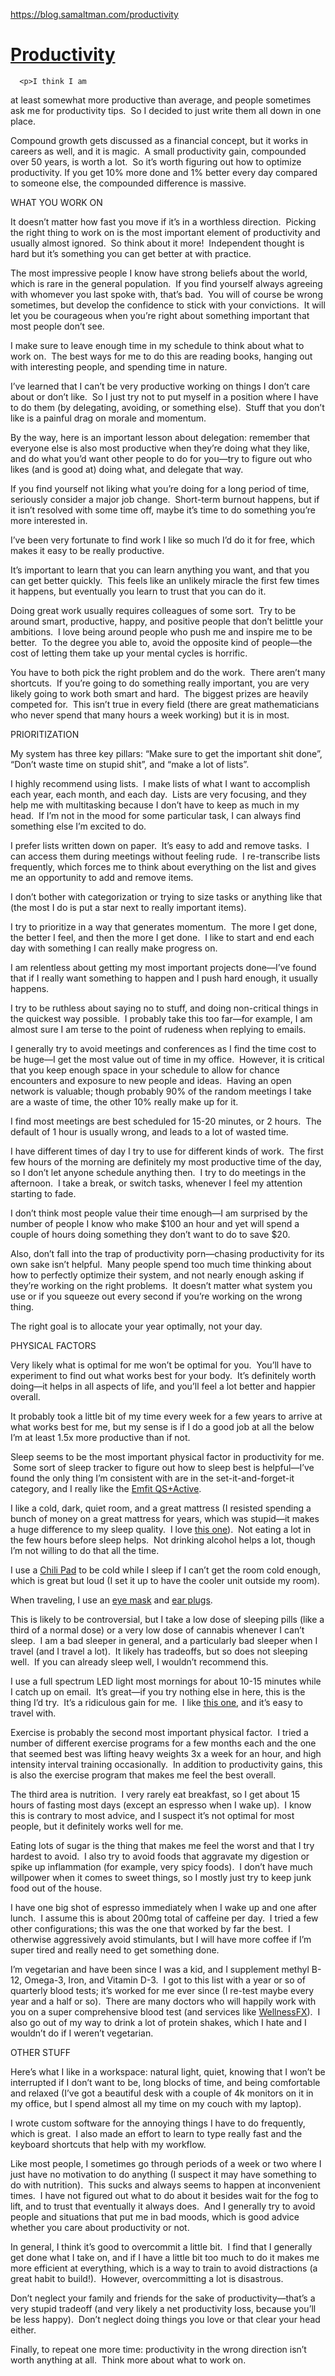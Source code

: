 <a href="https://blog.samaltman.com/productivity">https://blog.samaltman.com/productivity</a><div id="articleHeader"><h1><a href="https://blog.samaltman.com/productivity" target="_blank">Productivity</a></h1></div>

  
    
      <p>I think I am
at least somewhat more productive than average, and people sometimes ask me for
productivity tips.  So I decided to just write them all down in one place.</p>

<p>Compound
growth gets discussed as a financial concept, but it works in careers as well,
and it is magic.  A small productivity
gain, compounded over 50 years, is worth a lot. 
So it’s worth figuring out how to optimize productivity. If you get 10%
more done and 1% better every day compared to someone else, the compounded
difference is massive. </p>

<p>WHAT YOU WORK
ON</p>

<p>It doesn’t
matter how fast you move if it’s in a worthless direction.  Picking the right thing to work on is the
most important element of productivity and usually almost ignored.  So think about it more!  Independent thought is hard but it’s
something you can get better at with practice.</p>

<p>The most
impressive people I know have strong beliefs about the world, which is rare in
the general population.  If you find yourself always agreeing with whomever
you last spoke with, that’s bad.  You
will of course be wrong sometimes, but develop the confidence to stick with
your convictions.  It will let you be
courageous when you’re right about something important that most people don’t
see.</p>

<p>I make sure to
leave enough time in my schedule to think about what to work on.  The best
ways for me to do this are reading books, hanging out with interesting people,
and spending time in nature.</p>

<p>I’ve learned
that I can’t be very productive working on things I don’t care about or don’t
like.  So I just try not to put myself in a position where I have to do
them (by delegating, avoiding, or something else).  Stuff that you don’t
like is a painful drag on morale and momentum.</p>

<p>By the way,
here is an important lesson about delegation: remember that everyone else is also
most productive when they’re doing what they like, and do what you’d want other
people to do for you—try to figure out who likes (and is good at) doing what,
and delegate that way.  </p>

<p>If you find
yourself not liking what you’re doing for a long period of time, seriously
consider a major job change.  Short-term burnout happens, but if it isn’t
resolved with some time off, maybe it’s time to do something you’re more
interested in. </p>

<p>I’ve been very
fortunate to find work I like so much I’d do it for free, which makes it easy
to be really productive.</p>

<p>It’s important
to learn that you can learn anything you want, and that you can get better
quickly.  This feels like an unlikely miracle the first few times it
happens, but eventually you learn to trust that you can do it.</p>

<p>Doing great
work usually requires colleagues of some sort.  Try to be around smart,
productive, happy, and positive people that don’t belittle your ambitions.  I love being around people who push me and
inspire me to be better.  To the degree
you able to, avoid the opposite kind of people—the cost of letting them take up
your mental cycles is horrific. </p>

<p>You have to
both pick the right problem and do the work.  There aren’t many
shortcuts.  If you’re going to do
something really important, you are very likely going to work both smart and
hard.  The biggest prizes are heavily competed for.  This isn’t true in every field (there are
great mathematicians who never spend that many hours a week working) but it is
in most.</p>

<p>PRIORITIZATION</p>

<p>My system has
three key pillars: “Make sure to get the important shit done”, “Don’t waste
time on stupid shit”, and “make a lot of lists”.</p>

<p>I highly
recommend using lists.  I make lists of what I want to accomplish each
year, each month, and each day.  Lists are very focusing, and they help me
with multitasking because I don’t have to keep as much in my head.  If I’m not in the mood for some particular
task, I can always find something else I’m excited to do.</p>

<p>I prefer lists
written down on paper.  It’s easy to add
and remove tasks.  I can access them
during meetings without feeling rude.  I
re-transcribe lists frequently, which forces me to think about everything on the
list and gives me an opportunity to add and remove items.</p>

<p>I don’t bother
with categorization or trying to size tasks or anything like that (the most I
do is put a star next to really important items).  </p>

<p>I try to
prioritize in a way that generates momentum.  The more I get done, the
better I feel, and then the more I get done. 
I like to start and end each day with something I can really make
progress on.</p>

<p>I am
relentless about getting my most important projects done—I’ve found that if I
really want something to happen and I push hard enough, it usually happens. </p>

<p>I try to be
ruthless about saying no to stuff, and doing non-critical things in the
quickest way possible.  I probably take this too far—for example, I am
almost sure I am terse to the point of rudeness when replying to emails.</p>

<p>I generally
try to avoid meetings and conferences as I find the time cost to be huge—I get
the most value out of time in my office.  However, it is critical that you
keep enough space in your schedule to allow for chance encounters and exposure
to new people and ideas.  Having an open network is valuable; though
probably 90% of the random meetings I take are a waste of time, the other 10%
really make up for it.</p><p>I find most meetings are best scheduled for 15-20 minutes, or 2 hours.  The default of 1 hour is usually wrong, and leads to a lot of wasted time.</p>

<p>I have
different times of day I try to use for different kinds of work.  The
first few hours of the morning are definitely my most productive time of the
day, so I don’t let anyone schedule anything then.  I try to do meetings
in the afternoon.  I take a break, or
switch tasks, whenever I feel my attention starting to fade. </p>

<p>I don’t think
most people value their time enough—I am surprised by the number of people I
know who make $100 an hour and yet will spend a couple of hours doing something
they don’t want to do to save $20.</p>

<p>Also, don’t
fall into the trap of productivity porn—chasing productivity for its own sake
isn’t helpful.  Many people spend too much time thinking about how to perfectly
optimize their system, and not nearly enough asking if they’re working on the
right problems.  It doesn’t matter what system you use or if you squeeze
out every second if you’re working on the wrong thing.</p>

<p>The right goal
is to allocate your year optimally, not your day.</p>

<p>PHYSICAL
FACTORS</p>

<p>Very likely
what is optimal for me won’t be optimal for you.  You’ll have to
experiment to find out what works best for your body.  It’s definitely worth doing—it helps in all
aspects of life, and you’ll feel a lot better and happier overall.</p>

<p>It probably
took a little bit of my time every week for a few years to arrive at what works
best for me, but my sense is if I do a good job at all the below I’m at least
1.5x more productive than if not.</p>

<p>Sleep seems to
be the most important physical factor in productivity for me.  Some sort
of sleep tracker to figure out how to sleep best is helpful—I’ve found the only
thing I’m consistent with are in the set-it-and-forget-it category, and I
really like the <a href="https://www.amazon.com/gp/product/B0158W3E2A/" target="_blank">Emfit QS+Active</a>.</p>

<p>I like a cold,
dark, quiet room, and a great mattress (I resisted spending a bunch of money on
a great mattress for years, which was stupid—it makes a huge difference to my
sleep quality.  I love <a href="https://www.tempurpedic.com/shop-mattresses/tempur-contour-elite/v/715/" target="_blank">this one</a>).  Not eating a lot in the few hours before sleep
helps.  Not drinking alcohol helps a lot, though
I’m not willing to do that all the time.</p>

<p>I use a <a href="https://www.chilitechnology.com" target="_blank">Chili
Pad</a> to be cold while I sleep if I can’t get the room cold enough, which is
great but loud (I set it up to have the cooler unit outside my room).</p>

<p>When traveling,
I use an <a href="https://www.amazon.com/gp/product/B00GSO1D9O/" target="_blank">eye mask</a> and <a href="https://www.amazon.com/gp/product/B001J4HB1C" target="_blank">ear plugs</a>.</p>

<p>This is likely
to be controversial, but I take a low dose of sleeping pills (like a third of a
normal dose) or a very low dose of cannabis whenever I can’t sleep.  I am
a bad sleeper in general, and a particularly bad sleeper when I travel (and I
travel a lot).  It likely has tradeoffs,
but so does not sleeping well.  If you
can already sleep well, I wouldn’t recommend this.</p>

<p>I use a full
spectrum LED light most mornings for about 10-15 minutes while I catch up on
email.  It’s great—if you try nothing else in here, this is the thing I’d
try.  It’s a ridiculous gain for me.
 I like <a href="https://www.amazon.com/gp/product/B075H39NDL/" target="_blank">this one</a>, and it’s easy to travel with.</p>

<p>Exercise is
probably the second most important physical factor.  I tried a number of
different exercise programs for a few months each and the one that seemed best
was lifting heavy weights 3x a week for an hour, and high intensity interval
training occasionally.  In addition to productivity gains, this is also
the exercise program that makes me feel the best overall.  </p>

<p>The third area
is nutrition.  I very rarely eat breakfast, so I get about 15 hours of
fasting most days (except an espresso when I wake up).  I know this is contrary
to most advice, and I suspect it’s not optimal for most people, but it
definitely works well for me.</p>

<p>Eating lots of
sugar is the thing that makes me feel the worst and that I try hardest to
avoid.  I also try to avoid foods that aggravate my digestion or spike up
inflammation (for example, very spicy foods).  I don’t have much willpower when it comes to
sweet things, so I mostly just try to keep junk food out of the house.</p>

<p>I have one big shot of espresso immediately when I wake up and one after lunch.  I assume this is
about 200mg total of caffeine per day.  I
tried a few other configurations; this was the one that worked by far the best.
 I otherwise aggressively avoid stimulants, but I will have more coffee if
I’m super tired and really need to get something done.</p>

<p>I’m
vegetarian and have been since I was a kid, and I supplement methyl B-12, Omega-3, Iron, and Vitamin D-3.  I
got to this list with a year or so of quarterly blood tests; it’s worked for me
ever since (I re-test maybe every year and a half or so).  There are many
doctors who will happily work with you on a super comprehensive blood test (and
services like <a href="https://www.wellnessfx.com" target="_blank">WellnessFX</a>).  I also go out
of my way to drink a lot of protein shakes, which I hate and I wouldn’t do if I
weren’t vegetarian.</p>

<p>OTHER STUFF</p>

<p>Here’s what I
like in a workspace: natural light, quiet, knowing that I won’t be interrupted
if I don’t want to be, long blocks of time, and being comfortable and relaxed
(I’ve got a beautiful desk with a couple of 4k monitors on it in my office, but
I spend almost all my time on my couch with my laptop).</p>

<p>I wrote custom
software for the annoying things I have to do frequently, which is great.
 I also made an effort to learn to type really fast and the keyboard
shortcuts that help with my workflow.</p>

<p>Like most
people, I sometimes go through periods of a week or two where I just have no
motivation to do anything (I suspect it may have something to do with
nutrition).  This sucks and always seems to happen at inconvenient
times.  I have not figured out what to do
about it besides wait for the fog to lift, and to trust that eventually it
always does.  And I generally try to
avoid people and situations that put me in bad moods, which is good advice
whether you care about productivity or not.</p>

<p>In general, I
think it’s good to overcommit a little bit.  I find that I generally get
done what I take on, and if I have a little bit too much to do it makes me more
efficient at everything, which is a way to train to avoid distractions (a great
habit to build!).  However, overcommitting a lot is disastrous.</p>

<p>Don’t neglect
your family and friends for the sake of productivity—that’s a very stupid
tradeoff (and very likely a net productivity loss, because you’ll be less
happy).  Don’t neglect doing things you love or that clear your head
either.</p>

<p>Finally, to
repeat one more time: productivity in the wrong direction isn’t worth anything
at all.  Think more about what to work on.</p>